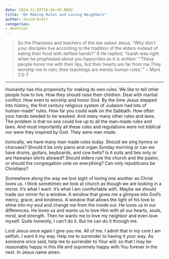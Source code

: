 ```yaml
---
date: 2024-11-02T16:44:03.000Z
title: "On Making Rules and Loving Neighbors"
author: david-brett
categories:
- devotion
---
```

> So the Pharisees and teachers of the law asked Jesus, “Why don’t your disciples live according to the tradition of the elders instead of eating their food with defiled hands?” 6 He replied, “Isaiah was right when he prophesied about you hypocrites as it is written: “‘These people honor me with their lips, but their hearts are far from me.They worship me in vain; their teachings are merely human rules.’” ~ Mark 7:5-7  

* * *
Humanity has this propensity for making its own rules. We like to tell other people how to live. How they should raise their children. Deal with marital conflict. How even to worship and honor God. By the time Jesus stepped into history, the first century religious system of Judaism had lots of human-made” rules. How far you could walk on the Sabbath. How often your hands needed to be washed. And many many other rules and laws. The problem is that no one could live up to all the man-made rules and laws. And most importantly all these rules and regulations were not biblical nor were they inspired by God. They were man made.   

Ironically, we have many man made rules today. Should we sing hymns or choruses? Should it be only piano and organ Sunday morning or can we have drums, guitars, keyboards, and cow bells? Is it suits and ties only or are Hawaiian shirts allowed? Should elders rule the church and the pastor, or should the congregation vote on everything? Can only republicans be Christians?   

Somewhere along the way we lost sight of loving one another as Christ loves us. I think sometimes we look at church as though we are looking in a mirror. It’s what I want. It’s what I am comfortable with. Maybe we should trade our mirror for a window. A window that gives me a glimpse into God’s mercy, grace, and kindness. A window that allows the light of his love to shine into my soul and change me from the inside out. He loves us in our differences. He loves us and wants us to love Him with all our hearts, souls, mind, and strength. Then he wants me to love my neighbor and even love myself. Quite honestly, I can’t do it. But he can do it through me.   

Lord Jesus once again I give you me. All of me. I admit that in my core I am selfish. I want it my way. Help me to surrender to having it your way. As someone once said, help me to surrender to Your will; so that I may be reasonably happy in this life and supremely happy with You forever in the next. In Jesus name amen.